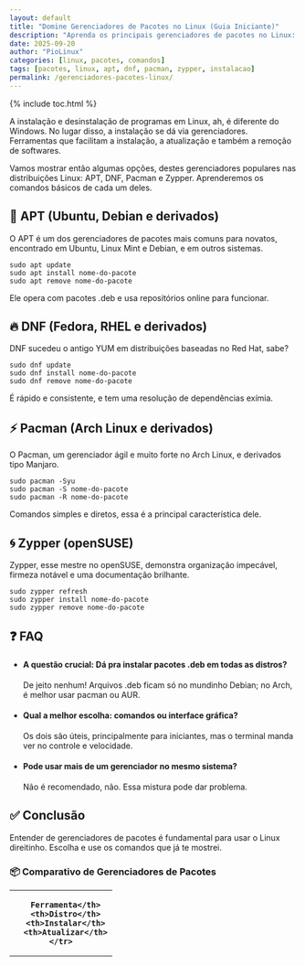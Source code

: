 ```yaml
---
layout: default
title: "Domine Gerenciadores de Pacotes no Linux (Guia Iniciante)"
description: "Aprenda os principais gerenciadores de pacotes no Linux: apt (Debian/Ubuntu), dnf (Fedora), pacman (Arch) e zypper (openSUSE)."
date: 2025-09-20
author: "PioLinux"
categories: [linux, pacotes, comandos]
tags: [pacotes, linux, apt, dnf, pacman, zypper, instalacao]
permalink: /gerenciadores-pacotes-linux/
---
```


{% include toc.html %}




<section>
    <p>
     A instalação e desinstalação de programas em Linux, ah, é diferente do Windows. No lugar disso, a instalação se dá via gerenciadores. Ferramentas que facilitam a instalação, a atualização e também a remoção de softwares.
    </p>
    <p>
     Vamos mostrar então algumas opções, destes gerenciadores populares nas distribuições Linux: APT, DNF, Pacman e Zypper. Aprenderemos os comandos básicos de cada um deles.
    </p>
    <h2>
     🧰 APT (Ubuntu, Debian e derivados)
    </h2>
    <p>
     O APT é um dos gerenciadores de pacotes mais comuns para novatos, encontrado em Ubuntu, Linux Mint e Debian, e em outros sistemas.
    </p>
    <pre><code>sudo apt update
sudo apt install nome-do-pacote
sudo apt remove nome-do-pacote</code></pre>
    <p>
     Ele opera com pacotes .deb e usa repositórios online para funcionar.
    </p>
    <h2>
     🔥 DNF (Fedora, RHEL e derivados)
    </h2>
    <p>
     DNF sucedeu o antigo YUM em distribuições baseadas no Red Hat, sabe?
    </p>
    <pre><code>sudo dnf update
sudo dnf install nome-do-pacote
sudo dnf remove nome-do-pacote</code></pre>
    <p>
     É rápido e consistente, e tem uma resolução de dependências exímia.
    </p>
    <h2>
     ⚡ Pacman (Arch Linux e derivados)
    </h2>
    <p>
     O Pacman, um gerenciador ágil e muito forte no Arch Linux, e derivados tipo Manjaro.
    </p>
    <pre><code>sudo pacman -Syu
sudo pacman -S nome-do-pacote
sudo pacman -R nome-do-pacote</code></pre>
    <p>
     Comandos simples e diretos, essa é a principal característica dele.
    </p>
    <h2>
     🌀 Zypper (openSUSE)
    </h2>
    <p>
     Zypper, esse mestre no openSUSE, demonstra organização impecável, firmeza notável e uma documentação brilhante.
    </p>
    <pre><code>sudo zypper refresh
sudo zypper install nome-do-pacote
sudo zypper remove nome-do-pacote</code></pre>
    <h2>
     ❓ FAQ
    </h2>
    <ul>
     <li>
      <h4>
       A questão crucial: Dá pra instalar pacotes .deb em todas as distros?
      </h4>
      <p>
       De jeito nenhum! Arquivos .deb ficam só no mundinho Debian; no Arch, é melhor usar pacman ou AUR.
      </p>
     </li>
     <li>
      <h4>
       Qual a melhor escolha: comandos ou interface gráfica?
      </h4>
      <p>
       Os dois são úteis, principalmente para iniciantes, mas o terminal manda ver no controle e velocidade.
      </p>
     </li>
     <li>
      <h4>
       Pode usar mais de um gerenciador no mesmo sistema?
      </h4>
      <p>
       Não é recomendado, não. Essa mistura pode dar problema.
      </p>
     </li>
    </ul>
    <h2>
     ✅ Conclusão
    </h2>
    <p>
     Entender de gerenciadores de pacotes é fundamental para usar o Linux direitinho. Escolha e use os comandos que já te mostrei.
    </p>
  
  
<h3>📦 Comparativo de Gerenciadores de Pacotes</h3>
<table class="evergreen-table">
  <thead>
    <tr>
      <th>
    
      Ferramenta</th>
      <th>Distro</th>
      <th>Instalar</th>
      <th>Atualizar</th>
    </tr>
  </thead>
  <tbody>
    <tr>
      <td data-label="
    
      Ferramenta"><code>apt</code></td>
      <td data-label="Distro">Debian, Ubuntu</td>
      <td data-label="Instalar"><code>sudo apt install nome</code></td>
      <td data-label="Atualizar"><code>sudo apt update &amp;&amp; upgrade</code></td>
    </tr>
    <tr>
      <td data-label="
    
      Ferramenta"><code>dnf</code></td>
      <td data-label="Distro">Fedora, RHEL</td>
      <td data-label="Instalar"><code>sudo dnf install nome</code></td>
      <td data-label="Atualizar"><code>sudo dnf update</code></td>
    </tr>
    <tr>
      <td data-label="
    
      Ferramenta"><code>pacman</code></td>
      <td data-label="Distro">Arch, Manjaro</td>
      <td data-label="Instalar"><code>sudo pacman -S nome</code></td>
      <td data-label="Atualizar"><code>sudo pacman -Syu</code></td>
    </tr>
    <tr>
      <td data-label="
    
      Ferramenta"><code>zypper</code></td>
      <td data-label="Distro">openSUSE</td>
      <td data-label="Instalar"><code>sudo zypper install nome</code></td>
      <td data-label="Atualizar"><code>sudo zypper update</code></td>
    </tr>
  </tbody>
</table>
 </section>

